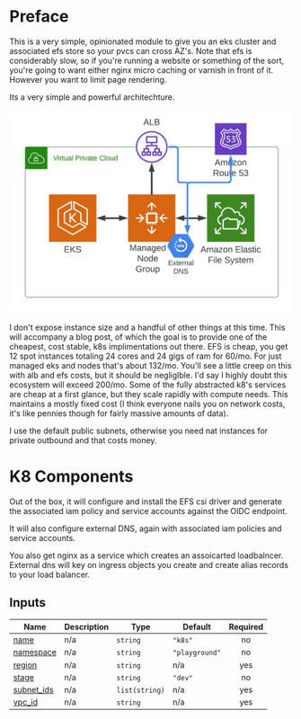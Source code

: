 # Preface

This is a very simple, opinionated module to give you an eks cluster and associated efs store so your pvcs can cross AZ's. Note that efs is considerably slow, so if you're running a website or something of the sort, you're going to want either nginx micro caching or varnish in front of it. However you want to limit page rendering.  

Its a very simple and powerful architechture.

![arch](docs/arch.jpeg)

I don't expose instance size and a handful of other things at this time. This will accompany a blog post, of which the goal is to provide one of the cheapest, cost stable, k8s implimentations out there. EFS is cheap, you get 12 spot instances totaling 24 cores and 24 gigs of ram for 60/mo. For just managed eks and nodes that's about 132/mo. You'll see a little creep on this with alb and efs costs, but it should be negliglble. I'd say I highly doubt this ecosystem will exceed 200/mo. Some of the fully abstracted k8's services are cheap at a first glance, but they scale rapidly with compute needs. This maintains a mostly fixed cost (I think everyone nails you on network costs, it's like pennies though for fairly massive amounts of data).

I use the default public subnets, otherwise you need nat instances for private outbound and that costs money. 

# K8 Components

Out of the box, it will configure and install the EFS csi driver and generate the associated iam policy and service accounts against the OIDC endpoint. 

It will also configure external DNS, again with associated iam policies and service accounts. 

You also get nginx as a service which creates an assoicarted loadbalncer. External dns will key on ingress objects you create and create alias records to your load balancer. 


<!-- BEGIN_TF_DOCS -->
## Inputs

| Name | Description | Type | Default | Required |
|------|-------------|------|---------|:--------:|
| <a name="input_name"></a> [name](#input\_name) | n/a | `string` | `"k8s"` | no |
| <a name="input_namespace"></a> [namespace](#input\_namespace) | n/a | `string` | `"playground"` | no |
| <a name="input_region"></a> [region](#input\_region) | n/a | `string` | n/a | yes |
| <a name="input_stage"></a> [stage](#input\_stage) | n/a | `string` | `"dev"` | no |
| <a name="input_subnet_ids"></a> [subnet\_ids](#input\_subnet\_ids) | n/a | `list(string)` | n/a | yes |
| <a name="input_vpc_id"></a> [vpc\_id](#input\_vpc\_id) | n/a | `string` | n/a | yes |
<!-- END_TF_DOCS -->